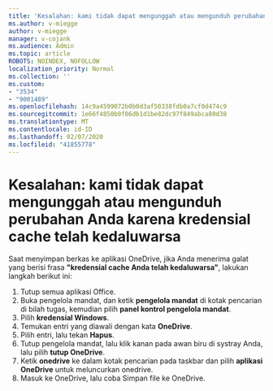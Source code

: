 ```yaml
---
title: 'Kesalahan: kami tidak dapat mengunggah atau mengunduh perubahan Anda karena kredensial cache telah kedaluwarsa'
ms.author: v-miegge
author: v-miegge
manager: v-cojank
ms.audience: Admin
ms.topic: article
ROBOTS: NOINDEX, NOFOLLOW
localization_priority: Normal
ms.collection: ''
ms.custom:
- "3534"
- "9001489"
ms.openlocfilehash: 14c9a4599072b0b0d3af50338fdb0a7cf0d474c9
ms.sourcegitcommit: 1e66f4850b0f06db1d1be82dc97f849abca80d38
ms.translationtype: MT
ms.contentlocale: id-ID
ms.lasthandoff: 02/07/2020
ms.locfileid: "41855778"
---
```

# <a name="error-we-cant-upload-or-download-your-changes-because-your-cached-credentials-have-expired"></a>Kesalahan: kami tidak dapat mengunggah atau mengunduh perubahan Anda karena kredensial cache telah kedaluwarsa

Saat menyimpan berkas ke aplikasi OneDrive, jika Anda menerima galat yang berisi frasa **"kredensial cache Anda telah kedaluwarsa"**, lakukan langkah berikut ini:

1. Tutup semua aplikasi Office.
1. Buka pengelola mandat, dan ketik **pengelola mandat** di kotak pencarian di bilah tugas, kemudian pilih **panel kontrol pengelola mandat**.
1. Pilih **kredensial Windows**.
1. Temukan entri yang diawali dengan kata **OneDrive**.
1. Pilih entri, lalu tekan **Hapus**.
1. Tutup pengelola mandat, lalu klik kanan pada awan biru di systray Anda, lalu pilih **tutup OneDrive**.
1. Ketik **onedrive** ke dalam kotak pencarian pada taskbar dan pilih **aplikasi OneDrive** untuk meluncurkan onedrive.
1. Masuk ke OneDrive, lalu coba Simpan file ke OneDrive.
